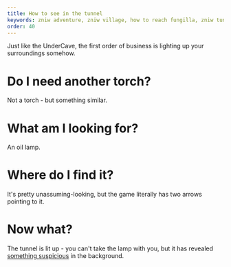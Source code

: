 ```yaml
---
title: How to see in the tunnel
keywords: zniw adventure, zniw village, how to reach fungilla, zniw tunnel puzzle, zniw oil
order: 40
---
```


Just like the UnderCave, the first order of business is lighting up your surroundings somehow.

# Do I need another torch?
Not a torch - but something similar.

# What am I looking for?
An oil lamp.

# Where do I find it?
It's pretty unassuming-looking, but the game literally has two arrows pointing to it.

# Now what?
The tunnel is lit up - you can't take the lamp with you, but it has revealed [something suspicious](noise.md) in the background.